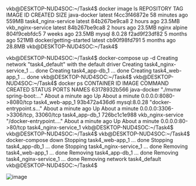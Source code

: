 vkb@DESKTOP-NUD4SOC:~/Task4$ docker image ls
REPOSITORY               TAG       IMAGE ID       CREATED          SIZE
java-docker              latest    f4cc3f46872e   58 minutes ago   559MB
task4_nginx-service      latest    84b267be9ca8   2 hours ago      23.5MB
vkb_nginx-service        latest    84b267be9ca8   2 hours ago      23.5MB
nginx                    alpine    804f9cebfdc5   7 weeks ago      23.5MB
mysql                    8.0.28    f2ad9f23df82   5 months ago     521MB
docker/getting-started   latest    cb90f98fd791   5 months ago     28.8MB
vkb@DESKTOP-NUD4SOC:~/Task4$

vkb@DESKTOP-NUD4SOC:~/Task4$ docker-compose up -d
Creating network "task4_default" with the default driver
Creating task4_nginx-service_1 ... done
Creating task4_app-db_1        ... done
Creating task4_web-app_1       ... done
vkb@DESKTOP-NUD4SOC:~/Task4$
vkb@DESKTOP-NUD4SOC:~/Task4$ docker ps
CONTAINER ID   IMAGE               COMMAND                  CREATED              STATUS              PORTS                               NAMES
63178932b566   java-docker         "./mvnw spring-boot:…"   About a minute ago   Up About a minute   0.0.0.0:8080->8080/tcp              task4_web-app_1
93b472a436d6   mysql:8.0.28        "docker-entrypoint.s…"   About a minute ago   Up About a minute   0.0.0.0:3306->3306/tcp, 33060/tcp   task4_app-db_1
726bc1c1e988   vkb_nginx-service   "/docker-entrypoint.…"   About a minute ago   Up About a minute   0.0.0.0:80->80/tcp                  task4_nginx-service_1
vkb@DESKTOP-NUD4SOC:~/Task4$
vkb@DESKTOP-NUD4SOC:~/Task4$
vkb@DESKTOP-NUD4SOC:~/Task4$ docker-compose down
Stopping task4_web-app_1       ... done
Stopping task4_app-db_1        ... done
Stopping task4_nginx-service_1 ... done
Removing task4_web-app_1       ... done
Removing task4_app-db_1        ... done
Removing task4_nginx-service_1 ... done
Removing network task4_default
vkb@DESKTOP-NUD4SOC:~/Task4$

![image](https://user-images.githubusercontent.com/28803383/193218834-53ef3bbe-7a0e-4fe8-acc2-09770921072e.png)


